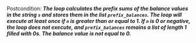 Postcondition: ***The loop calculates the prefix sums of the balance values in the string `s` and stores them in the list `prefix_balances`. The loop will execute at least once if `n` is greater than or equal to 1. If `n` is 0 or negative, the loop does not execute, and `prefix_balances` remains a list of length 1 filled with 0s. The balance value is not equal to 0.***